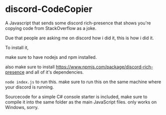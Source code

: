 # discord-CodeCopier
A Javascript that sends some discord rich-presence that shows you're copying code from StackOverflow as a joke.

Due that people are asking me on discord how i did it, this is how i did it.

To install it,


make sure to have nodejs and npm installed.

also make sure to install https://www.npmjs.com/package/discord-rich-presence and all of it's dependencies.

`node index.js` to run this. make sure to run this on the same machine where your discord is running.

Sourcecode for a simple C# console starter is included, make sure to compile it into the same folder as the main JavaScript files. only works on Windows, sorry.

